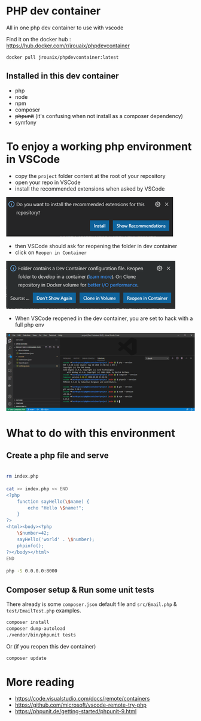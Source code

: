 # PHP dev container
All in one php dev container to use with vscode

Find it on the docker hub : https://hub.docker.com/r/jrouaix/phpdevcontainer

``` bash
docker pull jrouaix/phpdevcontainer:latest
```

## Installed in this dev container
- php
- node
- npm
- composer
- ~~phpunit~~ (it's confusing when not install as a composer dependency)
- symfony

# To enjoy a working php environment in VSCode
- copy the `project` folder content at the root of your repository
- open your repo in VSCode
- install the recommended extensions when asked by VSCode

![install recommended extensions](_assets/recommended_extensions.png)

- then VSCode should ask for reopening the folder in dev container
- click on `Reopen in Container` 

![Reopen in container](_assets/open_in_container.png)

- When VSCode reopened in the dev container, you are set to hack with a full php env

![All installed versions](_assets/all_versions.png)

# What to do with this environment

## Create a php file and serve
```bash

rm index.php

cat >> index.php << END
<?php
    function sayHello(\$name) {
        echo "Hello \$name!";
    }
?>
<html><body><?php
    \$number=42;
    sayHello('world' . \$number);
    phpinfo(); 
?></body></html>
END

php -S 0.0.0.0:8000

```

## Composer setup & Run some unit tests

There already is some `composer.json` default file and `src/Email.php` & `test/EmailTest.php` examples. 

```bash
composer install
composer dump-autoload
./vendor/bin/phpunit tests
```
Or (if you reopen this dev container)
```bash
composer update
```
# More reading

- https://code.visualstudio.com/docs/remote/containers
- https://github.com/microsoft/vscode-remote-try-php
- https://phpunit.de/getting-started/phpunit-9.html
